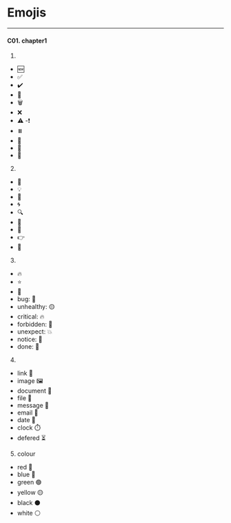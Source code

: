 # Emojis
---


#### C01. chapter1
1. 
- 🆕
- ✅
- ✔️
- 🔄
- 🗑️
- ❌
- ⚠️
-❗️
- ⏸️
- 🔁
- 🌱
- 🏁

2. 
- 🚧
- 💡
- 📌
- 🌀
- 🔍
- 📝
- 🚀
- 👉
- 🛑

3. 
- 🔥
- ⭐
- 🌟
- bug: 🐞
- unhealthy: 🟡
- critical: 🔥
- forbidden: 🚫
- unexpect: 💥
- notice: 🔶
- done: 🎉

4. 
- link 🔗
- image 🖼️
- document 📄
- file 📁
- message 💬
- email 📧
- date 📅
- clock ⏱️
- defered ⏳

5. colour
- red 🔴
- blue 🔵
- green 🟢
- yellow 🟡
- black ⚫
- white ⚪
